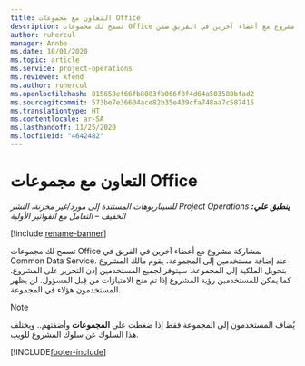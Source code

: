 ```yaml
---
title: التعاون مع مجموعات Office
description: تسمح لك مجموعات Office بمشاركة مشروع مع أعضاء آخرين في الفريق ضمن Common Data Service.
author: ruhercul
manager: Annbe
ms.date: 10/01/2020
ms.topic: article
ms.service: project-operations
ms.reviewer: kfend
ms.author: ruhercul
ms.openlocfilehash: 815658ef66fb8083fb066f8f4d64a503580bfad2
ms.sourcegitcommit: 573be7e36604ace82b35e439cfa748aa7c587415
ms.translationtype: HT
ms.contentlocale: ar-SA
ms.lasthandoff: 11/25/2020
ms.locfileid: "4642482"
---
```

# <a name="collaboration-with-office-groups"></a>التعاون مع مجموعات Office

_**ينطبق علي:** ‏‫Project Operations للسيناريوهات المستندة إلى مورد/غير مخزنة‬، ‏‫النشر الخفيف – التعامل مع الفواتير الأولية‬_

[!include [rename-banner](~/includes/cc-data-platform-banner.md)]

تسمح لك مجموعات Office بمشاركة مشروع مع أعضاء آخرين في الفريق في Common Data Service. عند إضافة مستخدمين إلى المجموعة، يقوم مالك المشروع بتحويل الملكية إلى المجموعة. سيتوفر لجميع المستخدمين إذن التحرير على المشروع. كما يمكن للمستخدمين رؤية المشروع إذا تم منح الامتيازات من قِبل المسؤول. لن يظهر المستخدمون هؤلاء في المجموعة.

> [!NOTE] 
> يُضاف المستخدمون إلى المجموعة فقط إذا ضغطت على **المجموعات** وأضفتهم.. ويختلف هذا السلوك عن سلوك المشروع للويب. 



[!INCLUDE[footer-include](../includes/footer-banner.md)]